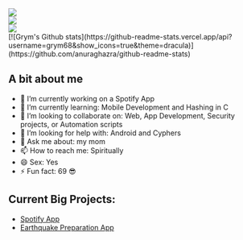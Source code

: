 

<a href="https://gitlab.com/Grym68">
	<img src="https://img.shields.io/badge/Profile-Gitlab-ef5600?style=flat-square"/>
</a>
<br>
<a href="https://www.linkedin.com/in/mina-victor-ciuta/">
	<img src="https://img.shields.io/badge/Profile- LinkedIn-0072b1?style=flat-square"/>
</a>
<br>
<a href="https://instagram.com/eugrym?igshid=MzMyNGUyNmU2YQ==">
	<img src="https://img.shields.io/badge/Personal Blog-Instagram-d62976?style=flat-square"/>
</a>
<br>
<!--- Potential Personal Website here --->
[![Grym's Github stats](https://github-readme-stats.vercel.app/api?username=grym68&show_icons=true&theme=dracula)](https://github.com/anuraghazra/github-readme-stats)

<!-- **Grym68/Grym68** is a ✨ _special_ ✨ repository because its `README.md` (this file) appears on your GitHub profile.
-->
## A bit about me

- 🔭 I’m currently working on a Spotify App
- 🌱 I’m currently learning: Mobile Development and Hashing in C
- 👯 I’m looking to collaborate on: Web, App Development, Security projects, or Automation scripts
- 🤔 I’m looking for help with: Android and Cyphers
- 💬 Ask me about: my mom
- 📫 How to reach me: Spiritually
- 😄 Sex: Yes
- ⚡ Fun fact: 69 😎

## Current Big Projects:
- [Spotify App](https://github.com/Grym68/android-spotify-app)
- [Earthquake Preparation App]()

<!---
check out this dude: [Here](https://github.com/anuraghazra/github-readme-stats/tree/master)

[Static Badge | Shields.io](https://shields.io/badges)
--->
